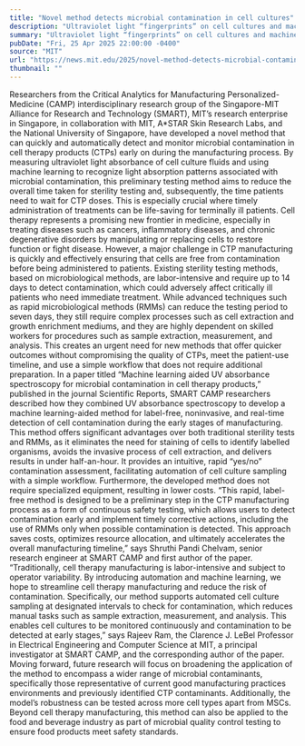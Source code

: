 ```yaml
---
title: "Novel method detects microbial contamination in cell cultures"
description: "Ultraviolet light “fingerprints” on cell cultures and machine learning can provide a definitive yes/no contamination assessment within 30 minutes."
summary: "Ultraviolet light “fingerprints” on cell cultures and machine learning can provide a definitive yes/no contamination ass"
pubDate: "Fri, 25 Apr 2025 22:00:00 -0400"
source: "MIT"
url: "https://news.mit.edu/2025/novel-method-detects-microbial-contamination-smart-0425"
thumbnail: ""
---
```


Researchers from the Critical Analytics for Manufacturing Personalized-Medicine (CAMP) interdisciplinary research group of the Singapore-MIT Alliance for Research and Technology (SMART), MIT’s research enterprise in Singapore, in collaboration with MIT, A*STAR Skin Research Labs, and the National University of Singapore, have developed a novel method that can quickly and automatically detect and monitor microbial contamination in cell therapy products (CTPs) early on during the manufacturing process. By measuring ultraviolet light absorbance of cell culture fluids and using machine learning to recognize light absorption patterns associated with microbial contamination, this preliminary testing method aims to reduce the overall time taken for sterility testing and, subsequently, the time patients need to wait for CTP doses. This is especially crucial where timely administration of treatments can be life-saving for terminally ill patients.
Cell therapy represents a promising new frontier in medicine, especially in treating diseases such as cancers, inflammatory diseases, and chronic degenerative disorders by manipulating or replacing cells to restore function or fight disease. However, a major challenge in CTP manufacturing is quickly and effectively ensuring that cells are free from contamination before being administered to patients.
Existing sterility testing methods, based on microbiological methods, are labor-intensive and require up to 14 days to detect contamination, which could adversely affect critically ill patients who need immediate treatment. While advanced techniques such as rapid microbiological methods (RMMs) can reduce the testing period to seven days, they still require complex processes such as cell extraction and growth enrichment mediums, and they are highly dependent on skilled workers for procedures such as sample extraction, measurement, and analysis. This creates an urgent need for new methods that offer quicker outcomes without compromising the quality of CTPs, meet the patient-use timeline, and use a simple workflow that does not require additional preparation.
In a paper titled “Machine learning aided UV absorbance spectroscopy for microbial contamination in cell therapy products,” published in the journal Scientific Reports, SMART CAMP researchers described how they combined UV absorbance spectroscopy to develop a machine learning-aided method for label-free, noninvasive, and real-time detection of cell contamination during the early stages of manufacturing.
This method offers significant advantages over both traditional sterility tests and RMMs, as it eliminates the need for staining of cells to identify labelled organisms, avoids the invasive process of cell extraction, and delivers results in under half-an-hour. It provides an intuitive, rapid “yes/no” contamination assessment, facilitating automation of cell culture sampling with a simple workflow. Furthermore, the developed method does not require specialized equipment, resulting in lower costs.
“This rapid, label-free method is designed to be a preliminary step in the CTP manufacturing process as a form of continuous safety testing, which allows users to detect contamination early and implement timely corrective actions, including the use of RMMs only when possible contamination is detected. This approach saves costs, optimizes resource allocation, and ultimately accelerates the overall manufacturing timeline,” says Shruthi Pandi Chelvam, senior research engineer at SMART CAMP and first author of the paper.
“Traditionally, cell therapy manufacturing is labor-intensive and subject to operator variability. By introducing automation and machine learning, we hope to streamline cell therapy manufacturing and reduce the risk of contamination. Specifically, our method supports automated cell culture sampling at designated intervals to check for contamination, which reduces manual tasks such as sample extraction, measurement, and analysis. This enables cell cultures to be monitored continuously and contamination to be detected at early stages,” says Rajeev Ram, the Clarence J. LeBel Professor in Electrical Engineering and Computer Science at MIT, a principal investigator at SMART CAMP, and the corresponding author of the paper.
Moving forward, future research will focus on broadening the application of the method to encompass a wider range of microbial contaminants, specifically those representative of current good manufacturing practices environments and previously identified CTP contaminants. Additionally, the model’s robustness can be tested across more cell types apart from MSCs. Beyond cell therapy manufacturing, this method can also be applied to the food and beverage industry as part of microbial quality control testing to ensure food products meet safety standards.